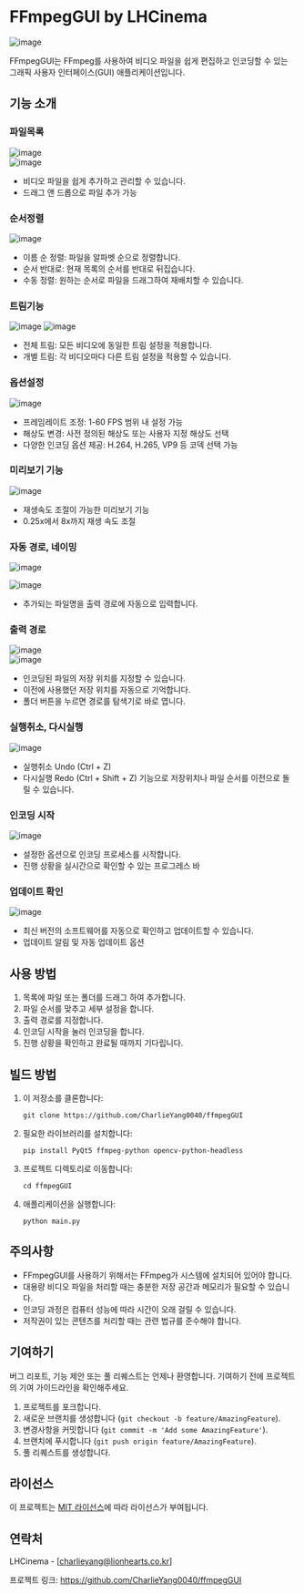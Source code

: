 # FFmpegGUI by LHCinema

![image](https://github.com/user-attachments/assets/cd7e4b50-da90-485f-b22f-335e94c2afc0)



FFmpegGUI는 FFmpeg를 사용하여 비디오 파일을 쉽게 편집하고 인코딩할 수 있는 그래픽 사용자 인터페이스(GUI) 애플리케이션입니다.

## 기능 소개



### 파일목록

![image](https://github.com/user-attachments/assets/6f3189f9-405b-4ef2-bfd3-133b9b65d61a)  
![image](https://github.com/user-attachments/assets/619be8ba-1891-4d12-9b8e-8d4347294c56)  


- 비디오 파일을 쉽게 추가하고 관리할 수 있습니다.
- 드래그 앤 드롭으로 파일 추가 가능

### 순서정렬

![image](https://github.com/user-attachments/assets/7fea9482-ed54-4564-ad27-ca0d795498d0)  


- 이름 순 정렬: 파일을 알파벳 순으로 정렬합니다.
- 순서 반대로: 현재 목록의 순서를 반대로 뒤집습니다.
- 수동 정렬: 원하는 순서로 파일을 드래그하여 재배치할 수 있습니다.

### 트림기능

![image](https://github.com/user-attachments/assets/7b2bc81e-8567-490b-97d9-b9ad319d2a68)
![image](https://github.com/user-attachments/assets/d73d5103-e787-4f37-90f4-ff3667602cbb)  


- 전체 트림: 모든 비디오에 동일한 트림 설정을 적용합니다.
- 개별 트림: 각 비디오마다 다른 트림 설정을 적용할 수 있습니다.

### 옵션설정

![image](https://github.com/user-attachments/assets/7b59cbb9-30c8-41c9-bff9-c9d0db1008b6)  


- 프레임레이트 조정: 1-60 FPS 범위 내 설정 가능
- 해상도 변경: 사전 정의된 해상도 또는 사용자 지정 해상도 선택
- 다양한 인코딩 옵션 제공: H.264, H.265, VP9 등 코덱 선택 가능

### 미리보기 기능

![image](https://github.com/user-attachments/assets/1c24afa7-b1da-406a-80b5-e7d52b559597)  


- 재생속도 조절이 가능한 미리보기 기능
- 0.25x에서 8x까지 재생 속도 조절

### 자동 경로, 네이밍

![image](https://github.com/user-attachments/assets/b5cfb6f0-ba3e-416c-9e2f-ba2229c20fc9)  

![image](https://github.com/user-attachments/assets/af0818b1-4fdd-4123-8dc8-35efd4361e40)  


- 추가되는 파일명을 출력 경로에 자동으로 입력합니다.

### 출력 경로

![image](https://github.com/user-attachments/assets/e0162672-2e79-4ea3-8098-dddc57759aac)  
![image](https://github.com/user-attachments/assets/8dcb9641-d689-4fdd-b207-2524dcb30785)  


- 인코딩된 파일의 저장 위치를 지정할 수 있습니다.
- 이전에 사용했던 저장 위치를 자동으로 기억합니다.
- 폴더 버튼을 누르면 경로를 탐색기로 바로 엽니다.

### 실행취소, 다시실행

![image](https://github.com/user-attachments/assets/7a21a537-1045-45b2-b9d0-f6914d41de70)  


- 실행취소 Undo (Ctrl + Z)
- 다시실행 Redo (Ctrl + Shift + Z) 기능으로 저장위치나 파일 순서를 이전으로 돌릴 수 있습니다.


### 인코딩 시작

![image](https://github.com/user-attachments/assets/f517ced9-fbef-460b-889f-f7f096f65654)  


- 설정한 옵션으로 인코딩 프로세스를 시작합니다.
- 진행 상황을 실시간으로 확인할 수 있는 프로그레스 바

### 업데이트 확인

![image](https://github.com/user-attachments/assets/c528a119-d7c8-4222-935a-279070ffcd80)  


- 최신 버전의 소프트웨어를 자동으로 확인하고 업데이트할 수 있습니다.
- 업데이트 알림 및 자동 업데이트 옵션

## 사용 방법

1. 목록에 파일 또는 폴더를 드래그 하여 추가합니다.
2. 파일 순서를 맞추고 세부 설정을 합니다.
3. 출력 경로를 지정합니다.
4. 인코딩 시작을 눌러 인코딩을 합니다.
5. 진행 상황을 확인하고 완료될 때까지 기다립니다.

## 빌드 방법

1. 이 저장소를 클론합니다:
   ```
   git clone https://github.com/CharlieYang0040/ffmpegGUI
   ```
2. 필요한 라이브러리를 설치합니다:
   ```
   pip install PyQt5 ffmpeg-python opencv-python-headless
   ```
3. 프로젝트 디렉토리로 이동합니다:
   ```
   cd ffmpegGUI
   ```
4. 애플리케이션을 실행합니다:
   ```
   python main.py
   ```

## 주의사항

- FFmpegGUI를 사용하기 위해서는 FFmpeg가 시스템에 설치되어 있어야 합니다.
- 대용량 비디오 파일을 처리할 때는 충분한 저장 공간과 메모리가 필요할 수 있습니다.
- 인코딩 과정은 컴퓨터 성능에 따라 시간이 오래 걸릴 수 있습니다.
- 저작권이 있는 콘텐츠를 처리할 때는 관련 법규를 준수해야 합니다.

## 기여하기

버그 리포트, 기능 제안 또는 풀 리퀘스트는 언제나 환영합니다. 기여하기 전에 프로젝트의 기여 가이드라인을 확인해주세요.

1. 프로젝트를 포크합니다.
2. 새로운 브랜치를 생성합니다 (`git checkout -b feature/AmazingFeature`).
3. 변경사항을 커밋합니다 (`git commit -m 'Add some AmazingFeature'`).
4. 브랜치에 푸시합니다 (`git push origin feature/AmazingFeature`).
5. 풀 리퀘스트를 생성합니다.

## 라이선스

이 프로젝트는 [MIT 라이선스](LICENSE)에 따라 라이선스가 부여됩니다.

## 연락처

LHCinema - [charlieyang@lionhearts.co.kr]

프로젝트 링크: https://github.com/CharlieYang0040/ffmpegGUI
